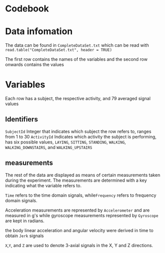 # Codebook

# Data infomation

The data can be found in `CompleteDataSet.txt` which can be read with `read.table("CompleteDataSet.txt", header = TRUE)`

The first row contains the names of the variables and the second row onwards contains the values

# Variables

Each row has a subject, the respective activity, and 79 averaged signal values

## Identifiers

`SubjectId` Integer that indicates which subject the row refers to, ranges from 1 to 30
`ActivityId` Indicates which activity the subject is performing, has six possible values, `LAYING`, `SITTING`, `STANDING`, `WALKING`, `WALKING_DOWNSTAIRS`, and `WALKING_UPSTAIRS`

## measurements


The rest of the data are displayed as means of certain measurements taken during the experiment. The measurements are determined with a key indicating what the variable refers to.

`Time` refers to the time domain signals, while`Frequency` refers to frequency domain signals.

Acceleration measurements are represented by `Accelerometer` and are measured in g's while gyroscope measurements represented by `Gyroscope` are kept in radians.

the body linear acceleration and angular velocity were derived in time to obtain `Jerk` signals

`X`,`Y`, and `Z` are used to denote 3-axial signals in the X, Y and Z directions.